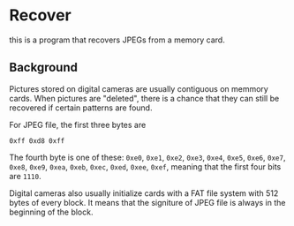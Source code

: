 # Recover

this is a program that recovers JPEGs from a memory card.

## Background

Pictures stored on digital cameras are usually contiguous on memmory cards. When pictures are "deleted", there is a chance that they can still be recovered if certain patterns are found.

For JPEG file, the first three bytes are 
```
0xff 0xd8 0xff
```

The fourth byte is one of these: `0xe0`, `0xe1`, `0xe2`, `0xe3`, `0xe4`, `0xe5`, `0xe6`, `0xe7`, `0xe8`, `0xe9`, `0xea`, `0xeb`, `0xec`, `0xed`, `0xee`, `0xef`, meaning that the first four bits are `1110`.

Digital cameras also usually initialize cards with a FAT file system with 512 bytes of every block. It means that the signiture of JPEG file is always in the beginning of the block. 

